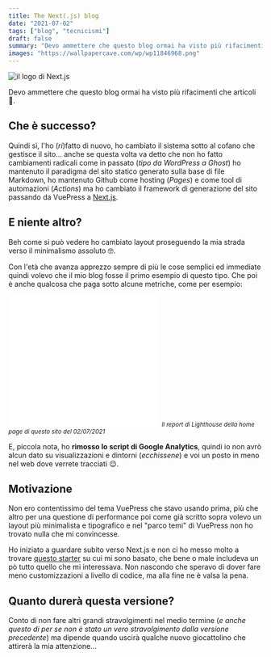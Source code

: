 ```yaml
---
title: The Next(.js) blog
date: "2021-07-02"
tags: ["blog", "tecnicismi"]
draft: false
summary: "Devo ammettere che questo blog ormai ha visto più rifacimenti che articoli 🤣."
images: "https://wallpapercave.com/wp/wp11846968.png"
---
```


![il logo di Next.js](https://wallpapercave.com/wp/wp11846968.png)

Devo ammettere che questo blog ormai ha visto più rifacimenti che articoli 🤣.

## Che è successo?

Quindi sì, l'ho (_ri_)fatto di nuovo, ho cambiato il sistema sotto al cofano che gestisce il sito... anche se questa volta va detto che non ho fatto cambiamenti radicali come in passato (_tipo da WordPress a Ghost_) ho mantenuto il paradigma del sito statico generato sulla base di file Markdown, ho mantenuto Github come hosting (_Pages_) e come tool di automazioni (_Actions_) ma ho cambiato il framework di generazione del sito passando da VuePress a [Next.js](https://nextjs.org/).

## E niente altro?

Beh come si può vedere ho cambiato layout proseguendo la mia strada verso il minimalismo assoluto 🤓.

Con l'età che avanza apprezzo sempre di più le cose semplici ed immediate quindi volevo che il mio blog fosse il primo esempio di questo tipo. Che poi è anche qualcosa che paga sotto alcune metriche, come per esempio:

<iframe loading="lazy" class="w-full" height="260" src="/lighthouse/20210702.html" frameborder="0" allowfullscreen></iframe> <small><i>Il report di Lighthouse della home page di questo sito del 02/07/2021</i></small>

E, piccola nota, ho **rimosso lo script di Google Analytics**, quindi io non avrò alcun dato su visualizzazioni e dintorni (_ecchissene_) e voi un posto in meno nel web dove verrete tracciati 😉.

## Motivazione

Non ero contentissimo del tema VuePress che stavo usando prima, più che altro per una questione di performance poi come già scritto sopra volevo un layout più minimalista e tipografico e nel "parco temi" di VuePress non ho trovato nulla che mi convincesse.

Ho iniziato a guardare subito verso Next.js e non ci ho messo molto a trovare [questo starter](https://github.com/timlrx/tailwind-nextjs-starter-blog) su cui mi sono basato, che bene o male includeva un pò tutto quello che mi interessava. Non nascondo che speravo di dover fare meno customizzazioni a livello di codice, ma alla fine ne è valsa la pena.

## Quanto durerà questa versione?

Conto di non fare altri grandi stravolgimenti nel medio termine (_e anche questo di per se non è stato un vero stravolgimento dalla versione precedente_) ma dipende quando uscirà qualche nuovo giocattolino che attirerà la mia attenzione...
